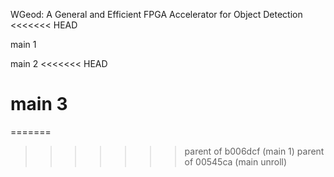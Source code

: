 WGeod: A General and Efficient FPGA Accelerator for Object Detection
<<<<<<< HEAD

main 1

main 2
<<<<<<< HEAD

main 3
=======
=======
>>>>>>> parent of b006dcf (main 1)
>>>>>>> parent of 00545ca (main unroll)
